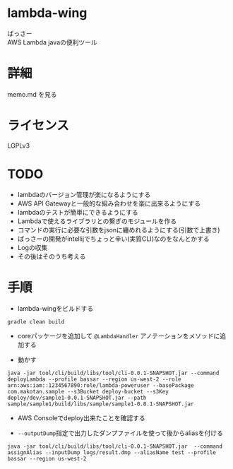 # lambda-wing
ばっさー  
AWS Lambda javaの便利ツール  


# 詳細
memo.md を見る

# ライセンス
LGPLv3

# TODO
- lambdaのバージョン管理が楽になるようにする
- AWS API Gatewayと一般的な組み合わせを楽に出来るようにする
- lambdaのテストが簡単にできるようにする
- Lambdaで使えるライブラリとの繋ぎのモジュールを作る
- コマンドの実行に必要な引数をjsonに纏めれるようにする(引数で上書き)
- ばっさーの開発がintellijでちょっと辛い(実質CLI)なのをなんとかする
- Logの収集
- その後はそのうち考える
 
# 手順
- lambda-wingをビルドする

```
gradle clean build
```

- coreパッケージを追加して `@LambdaHandler` アノテーションをメソッドに追加する

- 動かす

```
java -jar tool/cli/build/libs/tool/cli-0.0.1-SNAPSHOT.jar --command deployLambda --profile bassar --region us-west-2 --role arn:aws:iam::1234567890:role/lambda-poweruser --basePackage com.makotan.sample --s3Bucket deploy-bucket --s3Key deploy/dev/sample1-0.0.1-SNAPSHOT.jar --path sample/sample1/build/libs/sample/sample1-0.0.1-SNAPSHOT.jar
```

- AWS Consoleでdeploy出来たことを確認する

- `--outputDump`指定で出力したダンプファイルを使って後からaliasを付ける

```
java -jar tool/cli/build/libs/tool/cli-0.0.1-SNAPSHOT.jar  --command assignAlias --inputDump logs/result.dmp --aliasName test --profile bassar --region us-west-2
```
